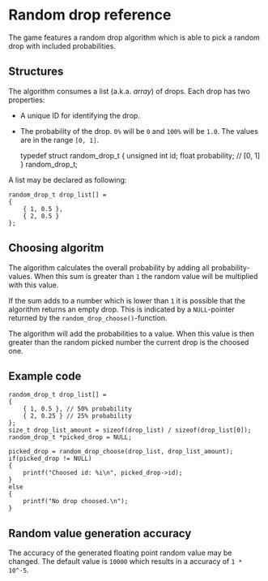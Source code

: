 # Random drop reference

The game features a random drop algorithm which is able to pick a random drop with included probabilities.

## Structures

The algorithm consumes a list (a.k.a. *array*) of drops. Each drop has two properties:

* A unique ID for identifying the drop.
* The probability of the drop. `0%` will be `0` and `100%` will be `1.0`. The values are in the range `[0, 1]`.

    typedef struct random_drop_t
    {
        unsigned int id;
        float probability; // [0, 1]
    } random_drop_t;

A list may be declared as following:

    random_drop_t drop_list[] =
    {
        { 1, 0.5 },
        { 2, 0.5 }
    };

## Choosing algoritm

The algorithm calculates the overall probability by adding all probability-values. When this sum is greater than `1` the random value will be multiplied with this value.

If the sum adds to a number which is lower than `1` it is possible that the algorithm returns an empty drop. This is indicated by a `NULL`-pointer returned by the `random_drop_choose()`-function.

The algorithm will add the probabilities to a value. When this value is then greater than the random picked number the current drop is the choosed one.

## Example code

    random_drop_t drop_list[] =
    {
        { 1, 0.5 }, // 50% probability
        { 2, 0.25 } // 25% probability
    };
    size_t drop_list_amount = sizeof(drop_list) / sizeof(drop_list[0]);
    random_drop_t *picked_drop = NULL;
    
    picked_drop = random_drop_choose(drop_list, drop_list_amount);
    if(picked_drop != NULL)
    {
        printf("Choosed id: %i\n", picked_drop->id);
    }
    else
    {
        printf("No drop choosed.\n");
    }

## Random value generation accuracy

The accuracy of the generated floating point random value may be changed. The default value is `10000` which results in a accuracy of `1 * 10^-5`.
